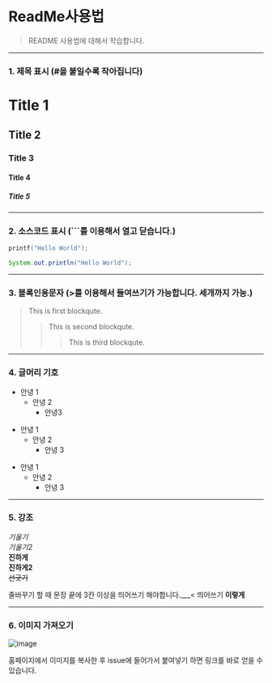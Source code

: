 # ReadMe사용법
> README 사용법에 대해서 학습합니다.

-----

### 1. 제목 표시 (#을 붙일수록 작아집니다)

# Title 1
## Title 2
### Title 3
#### Title 4
##### Title 5

-----

### 2. 소스코드 표시 (```를 이용해서 열고 닫습니다.)

``` c
printf("Hello World");
```
``` java
System.out.println("Hello World");
```

-----

### 3. 블록인용문자 (>를 이용해서 들여쓰기가 가능합니다. 세개까지 가능.)

> This is first blockqute.
>> This is second blockqute.
>>> This is third blockqute.

-----

### 4. 글머리 기호
- 안녕 1
  - 안녕 2
    - 안녕3
    
+ 안녕 1
  + 안녕 2
    + 안녕 3

* 안녕 1
  * 안녕 2
    * 안녕 3

---

### 5. 강조

*기울기*   
_기울기2_   
**진하게**   
__진하게2__   
~~선긋기~~      

줄바꾸기 할 때 문장 끝에 3칸 이상을 띄어쓰기 해야합니다.___< 띄어쓰기
**이렇게**

---

### 6. 이미지 가져오기
![image](https://user-images.githubusercontent.com/76733288/110652214-81d81e00-81ff-11eb-8acf-18b0dfa89dfe.png)

홈페이지에서 이미지를 복사한 후 issue에 들어가서 붙여넣기 하면 링크를 바로 얻을 수 있습니다.
